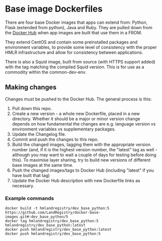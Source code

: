 # Base image Dockerfiles

There are four base Docker images that apps can extend from: Python, Flask (extended from python), Java and Ruby. They are pulled down from the [Docker Hub](https://hub.docker.com/u/hmlandregistry/) when app images are built that use them in a FROM.

They extend CentOS and contain some preinstalled packages and environment variables, to provide some level of consistency with the proper HMLR infrastructure and allow for consistency between applications.

There is also a Squid image, built from source (with HTTPS support added) with the tag matching the compiled Squid version. This is for use as a commodity within the common-dev-env.

## Making changes

Changes must be pushed to the Docker Hub. The general process is this:

1. Pull down this repo.
2. Create a new version - a whole new Dockerfile, placed in a new directory. Whether it should be a major or minor version change depends on how fundamental the changes are e.g. language version vs environment variables vs supplementary packages.
3. Update the Changelog file.
4. Commit and push the changes to this repo.
5. Build the changed images, tagging them with the appropriate version number (and, if it is the highest version number, the "latest" tag as well - although you may want to wait a couple of days for testing before doing this). To maximise layer sharing, try to build new versions of different base images at the same time.
6. Push the changed images/tags to Docker Hub (including "latest" if you have built that tag)
7. Update the Docker Hub description with new Dockerfile links as necessary.

### Example commands

```shell
docker build -t hmlandregistry/dev_base_python:5 https://github.com/LandRegistry/docker-base-images.git#:dev_base_python/5
docker tag hmlandregistry/dev_base_python:5 hmlandregistry/dev_base_python:latest
docker push hmlandregistry/dev_base_python:latest
docker push hmlandregistry/dev_base_python:5
```